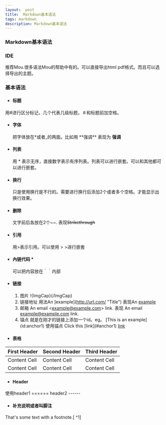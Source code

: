 ```yaml
---
layout:  post
title:  Markdown基本语法
tags: markdown
description: Markdown基本语法
---
```


### Markdown基本语法

### IDE
 推荐Mou.很多语法Mou的帮助中有的。可以直接导出html pdf格式。而且可以选择导出的主题。
      
### 基本语法
* #### 标题 
 用#进行区分标记，几个代表几级标题，＃和标题前加空格。
* #### 字体  
  把字体放在*或者_的两面。比如用 \*\*强调\*\* 表现为 **强调** 
* #### 列表
  用 * 表示无序，直接数字表示有序列表。列表可以进行嵌套。可以和其他都可以进行嵌套。
* #### 换行
	只是使用换行是不行的。需要进行换行后添加2个或者多个空格。才能显示出换行效果。
* #### 删除
	文字前后各放在2个\~\~.	 表现~~Strikethrough~~
* #### 引用
  用>表示引用。可以使用 > >进行嵌套
* #### 內链代码 * 
	可以把内容放在｀｀内部
* #### 链接
  1. 图片 \![](){ImgCap}{/ImgCap}
  2. 链接地址 用法An \[example](http://url.com/ "Title") 表现An [example](http://url.com/ "Title")
  3. 邮箱 An email \<example@example.com> link. 表现 An email <example@example.com> link.
  4. 锚点 就是在刚才的链接上添加一个id。eg。  \[This is an example](id:anchor1)  使用锚点 Click this \[link](#anchor1) [link](#anchor1) 
* #### 表格

First Header | Second Header | Third Header
------------ | ------------- | ------------
Content Cell | Content Cell  | Content Cell
Content Cell | Content Cell  | Content Cell

* #### Header
 使用header1  ======  header2 ------  
* #### 补充说明或者叫脚注
That's some text with a footnote.[
^1]
[^1]: And that's the footnote.  
 